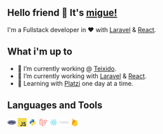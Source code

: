## Hello friend 👋 It's [migue!](https://www.linkedin.com/in/miguelmchavez/)
I'm a Fullstack developer in ♥ with [Laravel](https://laravel.com/) & [React](https://reactjs.org).

<!-- <br /> -->

## What i'm up to

- 🔭 I’m currently working @ [Teixido](https://teixido.co/).
- 🌱 I’m currently working with [Laravel](https://laravel.com/) & [React](https://reactjs.org).
- 🧠 Learning with [Platzi](https://platzi.com/p/miguelmchavez/) one day at a time.

<!-- <br /> -->

## Languages and Tools
<code><img height="20" src="https://raw.githubusercontent.com/github/explore/80688e429a7d4ef2fca1e82350fe8e3517d3494d/topics/php/php.png"></code>
<code><img height="20" src="https://raw.githubusercontent.com/github/explore/80688e429a7d4ef2fca1e82350fe8e3517d3494d/topics/javascript/javascript.png"></code>
<code><img height="20" src="https://raw.githubusercontent.com/github/explore/80688e429a7d4ef2fca1e82350fe8e3517d3494d/topics/python/python.png"></code>
<code><img height="20" src="https://raw.githubusercontent.com/github/explore/80688e429a7d4ef2fca1e82350fe8e3517d3494d/topics/laravel/laravel.png"></code>
<code><img height="20" src="https://raw.githubusercontent.com/github/explore/80688e429a7d4ef2fca1e82350fe8e3517d3494d/topics/react/react.png"></code>
<code><img height="20" src="https://raw.githubusercontent.com/github/explore/80688e429a7d4ef2fca1e82350fe8e3517d3494d/topics/express/express.png"></code>
<code><img height="20" src="https://raw.githubusercontent.com/github/explore/80688e429a7d4ef2fca1e82350fe8e3517d3494d/topics/firebase/firebase.png"></code>

<!-- --- -->

<!-- This content will not appear in the rendered Markdown -->
<!-- ![migue's github stats](https://github-readme-stats.vercel.app/api?username=miguelmchavez&show_icons=true&hide_border=true) -->
<!-- <br /> -->
<!-- <img align="center" src="https://github-readme-stats.vercel.app/api/top-langs/?username=miguelmchavez" /> -->
